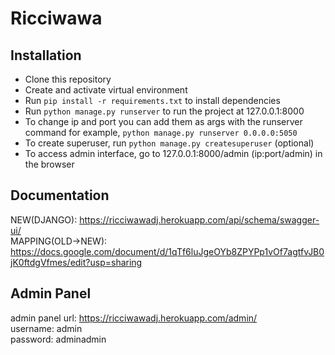 # Ricciwawa

## Installation
* Clone this repository
* Create and activate virtual environment
* Run `pip install -r requirements.txt` to install dependencies
* Run `python manage.py runserver` to run the project at 127.0.0.1:8000
* To change ip and port you can add them as args with the runserver command for example, `python manage.py runserver 0.0.0.0:5050`
* To create superuser, run `python manage.py createsuperuser` (optional)
* To access admin interface, go to 127.0.0.1:8000/admin (ip:port/admin) in the browser

## Documentation
NEW(DJANGO): https://ricciwawadj.herokuapp.com/api/schema/swagger-ui/ <br>
MAPPING(OLD->NEW): https://docs.google.com/document/d/1qTf6luJgeOYb8ZPYPp1vOf7agtfvJB0jK0ftdgVfmes/edit?usp=sharing

## Admin Panel
admin panel url: https://ricciwawadj.herokuapp.com/admin/ <br>
username: admin <br>
password: adminadmin <br>

